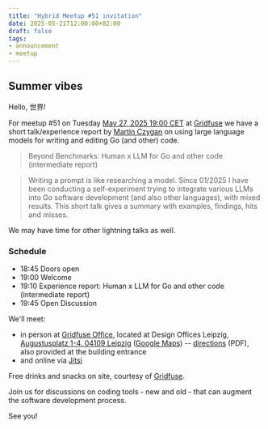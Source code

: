 ```yaml
---
title: "Hybrid Meetup #51 invitation"
date: 2025-05-21T12:00:00+02:00
draft: false
tags:
- announcement
- meetup
---
```


## Summer vibes

Hello, 世界!

For meetup #51 on Tuesday [May 27, 2025 19:00
CET](https://www.meetup.com/leipzig-golang/events/305626253) at
[Gridfuse](https://gridfuse.com) we have a short talk/experience report by
[Martin Czygan](https://www.linkedin.com/in/martin-czygan-58348842/) on using
large language models for writing and editing Go (and other) code.

> Beyond Benchmarks: Human x LLM for Go and other code (intermediate report)

> Writing a prompt is like researching a model. Since 01/2025 I have been
> conducting a self-experiment trying to integrate various LLMs into Go
> software development (and also other languages), with mixed results. This short
> talk gives a summary with examples, findings, hits and misses.

We may have time for other lightning talks as well.

### Schedule

* 18:45 Doors open
* 19:00 Welcome
* 19:10 Experience report: Human x LLM for Go and other code (intermediate report)
* 19:45 Open Discussion

We'll meet:

* in person at [Gridfuse Office](https://maps.app.goo.gl/Jtcr78iQafZxUtWs6), located at Design Offices Leipzig, [Augustusplatz 1-4, 04109 Leipzig](https://www.openstreetmap.org/node/7230218702) ([Google Maps](https://maps.app.goo.gl/Jtcr78iQafZxUtWs6)) -- [directions](/downloads/Directions_Meetup_Gridfuse.pdf) (PDF), also provided at the building entrance
* and online via [Jitsi](https://meet.jit.si/LeipzigGophers51)

Free drinks and snacks on site, courtesy of [Gridfuse](https://gridfuse.com).

Join us for discussions on coding tools - new and old - that can augment the
software development process.

See you!


<!--

todo: outreach

-->
